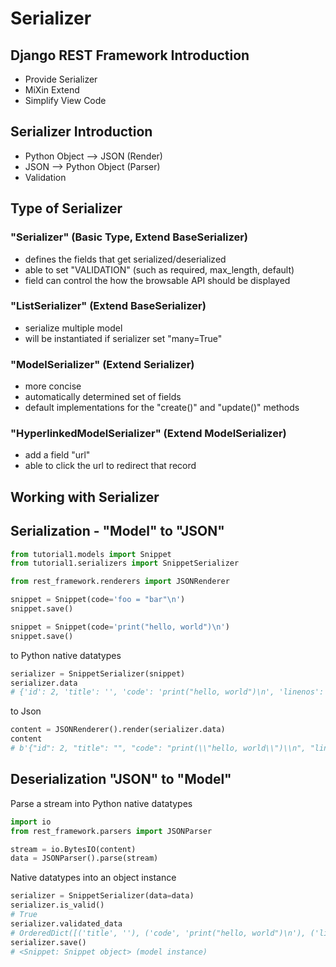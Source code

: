 # Serializer

## Django REST Framework Introduction
- Provide Serializer
- MiXin Extend
- Simplify View Code

## Serializer Introduction
- Python Object --> JSON (Render)
- JSON --> Python Object (Parser)
- Validation

## Type of Serializer
### "Serializer" (Basic Type, Extend BaseSerializer)
- defines the fields that get serialized/deserialized
- able to set "VALIDATION" (such as required, max_length, default)
- field can control the how the browsable API should be displayed 

### "ListSerializer" (Extend BaseSerializer)
- serialize multiple model
- will be instantiated if serializer set "many=True"

### "ModelSerializer" (Extend Serializer)
- more concise
- automatically determined set of fields
- default implementations for the "create()" and "update()" methods

### "HyperlinkedModelSerializer" (Extend ModelSerializer)
- add a field "url"
- able to click the url to redirect that record


## Working with Serializer
## Serialization - "Model" to "JSON"
```python
from tutorial1.models import Snippet
from tutorial1.serializers import SnippetSerializer

from rest_framework.renderers import JSONRenderer
```

```python
snippet = Snippet(code='foo = "bar"\n')
snippet.save()

snippet = Snippet(code='print("hello, world")\n')
snippet.save()
```

to Python native datatypes
```python
serializer = SnippetSerializer(snippet)
serializer.data
# {'id': 2, 'title': '', 'code': 'print("hello, world")\n', 'linenos': False, 'language': 'python', 'style': 'friendly'}
```

to Json
```python
content = JSONRenderer().render(serializer.data)
content
# b'{"id": 2, "title": "", "code": "print(\\"hello, world\\")\\n", "linenos": false, "language": "python", "style": "friendly"}'
```
## Deserialization "JSON" to "Model"
Parse a stream into Python native datatypes
```python
import io
from rest_framework.parsers import JSONParser

stream = io.BytesIO(content)
data = JSONParser().parse(stream)
```
Native datatypes into an object instance
```python
serializer = SnippetSerializer(data=data)
serializer.is_valid()
# True
serializer.validated_data
# OrderedDict([('title', ''), ('code', 'print("hello, world")\n'), ('linenos', False), ('language', 'python'), ('style', 'friendly')])
serializer.save()
# <Snippet: Snippet object> (model instance)
```